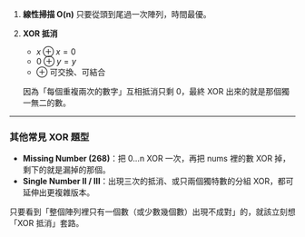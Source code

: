 1. **線性掃描 O(n)**
   只要從頭到尾過一次陣列，時間最優。

2. **XOR 抵消**

    * $x\oplus x=0$
    * $0\oplus y=y$
    * $\oplus$ 可交換、可結合

   因為「每個重複兩次的數字」互相抵消只剩 0，最終 XOR 出來的就是那個獨一無二的數。

---

### 其他常見 XOR 題型

* **Missing Number (268)**：把 0…n XOR 一次，再把 nums 裡的數 XOR 掉，剩下的就是漏掉的那個。
* **Single Number II / III**：出現三次的抵消、或只兩個獨特數的分組 XOR，都可延伸出更複雜版本。

只要看到「整個陣列裡只有一個數（或少數幾個數）出現不成對」的，就該立刻想「XOR 抵消」套路。
